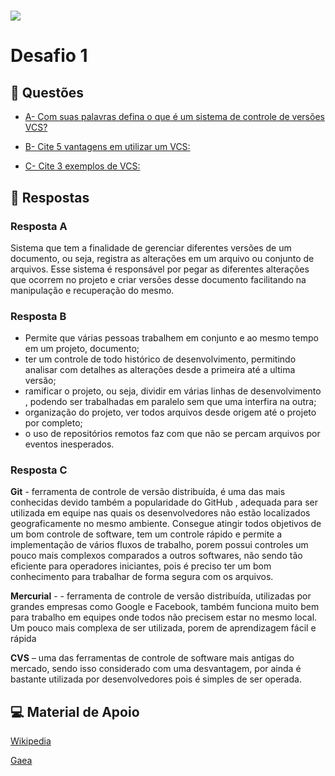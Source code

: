 <h1>
<img src="https://ik.imagekit.io/uzrh8yuh3uy/Imagem_Trilha_Front_End_2_DoGtpB0kYkf.jpg?ik-sdk-version=javascript-1.4.3&updatedAt=1646837213636">
</h1>

# Desafio 1


## 📃 Questões

- [A- Com suas palavras defina o que é um sistema de controle de versões VCS?](#resposta-a)

- [B- Cite 5 vantagens em utilizar um VCS:](#resposta-b)

- [C- Cite 3 exemplos de VCS:](#resposta-c)

## 📝 Respostas

### Resposta A

Sistema que tem a finalidade de gerenciar diferentes versões de um documento, ou seja, registra as alterações em um arquivo ou conjunto de arquivos.
Esse sistema é responsável por pegar as diferentes alterações que ocorrem no projeto e criar versões desse documento facilitando na manipulação e recuperação do mesmo.

### Resposta B
- Permite que várias pessoas trabalhem em conjunto e ao mesmo tempo em um projeto, documento;
- ter um controle de todo histórico de desenvolvimento, permitindo analisar com detalhes as alterações desde a primeira até a ultima versão;
- ramificar o projeto, ou seja, dividir em várias linhas de desenvolvimento , podendo ser trabalhadas em paralelo sem que uma interfira na outra;
- organização do projeto, ver todos arquivos desde origem até o projeto por completo;
- o uso de repositórios remotos faz com que não se percam arquivos por eventos inesperados.

### Resposta C

**Git** -  ferramenta de controle de versão distribuída, é uma das mais conhecidas devido também a popularidade do GitHub , adequada para ser utilizada em equipe nas quais os desenvolvedores não estão localizados geograficamente no mesmo ambiente.
Consegue atingir todos objetivos de um bom controle de software, tem um controle rápido e permite a implementação de vários fluxos de trabalho, porem possui controles um pouco mais complexos comparados a outros softwares, não sendo tão eficiente para operadores iniciantes, pois é preciso ter um bom conhecimento para trabalhar de forma segura com os arquivos.

**Mercurial** - -  ferramenta de controle de versão distribuída, utilizadas por grandes empresas como Google e Facebook, também funciona muito bem para trabalho em equipes onde todos não precisem estar no mesmo local. 
Um pouco mais complexa de ser utilizada, porem de aprendizagem fácil e rápida 

**CVS** – uma das ferramentas de controle de software mais antigas do mercado, sendo isso considerado com uma desvantagem, por ainda é bastante utilizada por desenvolvedores pois é simples de ser operada.


## 💻 Material de Apoio 
[Wikipedia](https://pt.wikipedia.org/wiki/Sistema_de_controle_de_vers%C3%B5es)

[Gaea](https://gaea.com.br/conheca-5-ferramentas-de-controle-de-versao-de-software/)
